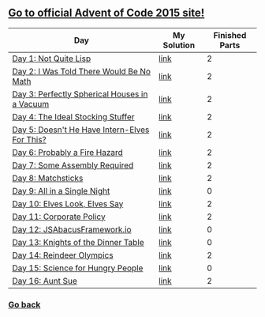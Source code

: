 ## [Go to official Advent of Code 2015 site!](https://adventofcode.com/2015)

| Day | My Solution | Finished Parts |
| --- | ------- | -------------- |
| [Day 1: Not Quite Lisp](https://adventofcode.com/2015/day/1) | [link](https://github.com/Gazda99/AdventOfCode/tree/main/AoC2015/Day1) | 2 | 
| [Day 2: I Was Told There Would Be No Math](https://adventofcode.com/2015/day/2) | [link](https://github.com/Gazda99/AdventOfCode/tree/main/AoC2015/Day2) | 2 | 
| [Day 3: Perfectly Spherical Houses in a Vacuum](https://adventofcode.com/2015/day/3) | [link](https://github.com/Gazda99/AdventOfCode/tree/main/AoC2015/Day3) | 2 | 
| [Day 4: The Ideal Stocking Stuffer](https://adventofcode.com/2015/day/4) | [link](https://github.com/Gazda99/AdventOfCode/tree/main/AoC2015/Day4) | 2 | 
| [Day 5: Doesn't He Have Intern-Elves For This?](https://adventofcode.com/2015/day/5) | [link](https://github.com/Gazda99/AdventOfCode/tree/main/AoC2015/Day5) | 2 | 
| [Day 6: Probably a Fire Hazard](https://adventofcode.com/2015/day/6) | [link](https://github.com/Gazda99/AdventOfCode/tree/main/AoC2015/Day6) | 2 | 
| [Day 7: Some Assembly Required](https://adventofcode.com/2015/day/7) | [link](https://github.com/Gazda99/AdventOfCode/tree/main/AoC2015/Day7) | 2 | 
| [Day 8: Matchsticks](https://adventofcode.com/2015/day/8) | [link](https://github.com/Gazda99/AdventOfCode/tree/main/AoC2015/Day8) | 2 | 
| [Day 9: All in a Single Night](https://adventofcode.com/2015/day/9) | [link](https://github.com/Gazda99/AdventOfCode/tree/main/AoC2015/Day9) | 0 | 
| [Day 10: Elves Look, Elves Say](https://adventofcode.com/2015/day/10) | [link](https://github.com/Gazda99/AdventOfCode/tree/main/AoC2015/Day10) | 2 | 
| [Day 11: Corporate Policy](https://adventofcode.com/2015/day/11) | [link](https://github.com/Gazda99/AdventOfCode/tree/main/AoC2015/Day11) | 2 | 
| [Day 12: JSAbacusFramework.io](https://adventofcode.com/2015/day/12) | [link](https://github.com/Gazda99/AdventOfCode/tree/main/AoC2015/Day12) | 0 | 
| [Day 13: Knights of the Dinner Table](https://adventofcode.com/2015/day/13) | [link](https://github.com/Gazda99/AdventOfCode/tree/main/AoC2015/Day13) | 0 | 
| [Day 14: Reindeer Olympics](https://adventofcode.com/2015/day/14) | [link](https://github.com/Gazda99/AdventOfCode/tree/main/AoC2015/Day14) | 2 | 
| [Day 15: Science for Hungry People](https://adventofcode.com/2015/day/15) | [link](https://github.com/Gazda99/AdventOfCode/tree/main/AoC2015/Day15) | 0 | 
| [Day 16: Aunt Sue](https://adventofcode.com/2015/day/16) | [link](https://github.com/Gazda99/AdventOfCode/tree/main/AoC2015/Day16) | 2 | 


### [Go back](https://github.com/Gazda99/AdventOfCode)
